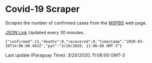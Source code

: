 # Covid-19 Scraper

Scrapes the number of confirmed cases from the [MSPBS](https://www.mspbs.gov.py/covid-19.php) web page.

[JSON Link](https://jmayalag.github.io/covid19-scrape/cases.json)
Updated every 30 minutes.
```
{"confirmed":13,"deaths":0,"recovered":0,"timestamp":"2020-03-20T14:06:00.483Z","pyt":"3/20/2020, 11:06:00 GMT-3"}
```
Last update (Paraguay Time): 3/20/2020, 11:06:00 GMT-3
